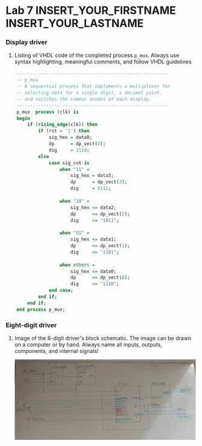 # Lab 7 INSERT_YOUR_FIRSTNAME INSERT_YOUR_LASTNAME

### Display driver

1. Listing of VHDL code of the completed process `p_mux`. Always use syntax highlighting, meaningful comments, and follow VHDL guidelines

```vhdl
    --------------------------------------------------------
    -- p_mux
    -- A sequential process that implements a multiplexer for
    -- selecting data for a single digit, a decimal point,
    -- and switches the common anodes of each display.
    --------------------------------------------------------
    p_mux  process (clk) is
    begin
        if (rising_edge(clk)) then
            if (rst = '1') then
                sig_hex = data0;
                dp      = dp_vect(0);
                dig     = 1110;
            else
                case sig_cnt is
                    when "11" =
                        sig_hex = data3;
                        dp      = dp_vect(3);
                        dig     = 0111;

                    when "10" =
                        sig_hex <= data2;
                        dp      <= dp_vect(2);
                        dig     <= "1011";

                    when "01" =
                        sig_hex <= data1;
                        dp      <= dp_vect(1);
                        dig     <= "1101";

                    when others =
                        sig_hex <= data0;
                        dp      <= dp_vect(0);
                        dig     <= "1110";
                end case;
            end if;
        end if;
    end process p_mux;
```

### Eight-digit driver

1. Image of the 8-digit driver's block schematic. The image can be drawn on a computer or by hand. Always name all inputs, outputs, components, and internal signals!

   ![your figure](https://github.com/GlebEG/digital-electronics-1/blob/main/labs/07-display_driver/driver.jpg)
